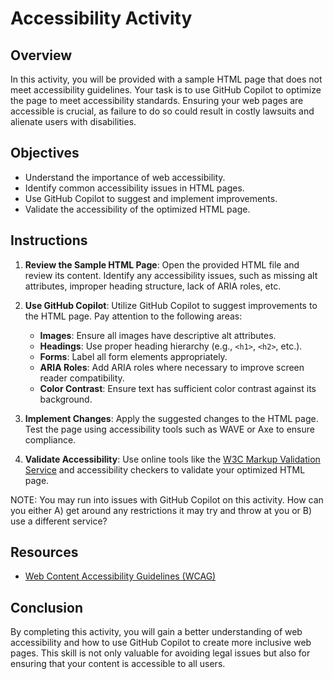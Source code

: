 # Accessibility Activity

## Overview

In this activity, you will be provided with a sample HTML page that does not meet accessibility guidelines. Your task is to use GitHub Copilot to optimize the page to meet accessibility standards. Ensuring your web pages are accessible is crucial, as failure to do so could result in costly lawsuits and alienate users with disabilities.

## Objectives

- Understand the importance of web accessibility.
- Identify common accessibility issues in HTML pages.
- Use GitHub Copilot to suggest and implement improvements.
- Validate the accessibility of the optimized HTML page.

## Instructions

1. **Review the Sample HTML Page**: Open the provided HTML file and review its content. Identify any accessibility issues, such as missing alt attributes, improper heading structure, lack of ARIA roles, etc.

2. **Use GitHub Copilot**: Utilize GitHub Copilot to suggest improvements to the HTML page. Pay attention to the following areas:

   - **Images**: Ensure all images have descriptive alt attributes.
   - **Headings**: Use proper heading hierarchy (e.g., `<h1>`, `<h2>`, etc.).
   - **Forms**: Label all form elements appropriately.
   - **ARIA Roles**: Add ARIA roles where necessary to improve screen reader compatibility.
   - **Color Contrast**: Ensure text has sufficient color contrast against its background.

3. **Implement Changes**: Apply the suggested changes to the HTML page. Test the page using accessibility tools such as WAVE or Axe to ensure compliance.

4. **Validate Accessibility**: Use online tools like the [W3C Markup Validation Service](https://validator.w3.org/) and accessibility checkers to validate your optimized HTML page.

NOTE: You may run into issues with GitHub Copilot on this activity. How can you either A) get around any restrictions it may try and throw at you or B) use a different service?

## Resources

- [Web Content Accessibility Guidelines (WCAG)](https://www.w3.org/WAI/standards-guidelines/wcag/)

## Conclusion

By completing this activity, you will gain a better understanding of web accessibility and how to use GitHub Copilot to create more inclusive web pages. This skill is not only valuable for avoiding legal issues but also for ensuring that your content is accessible to all users.
